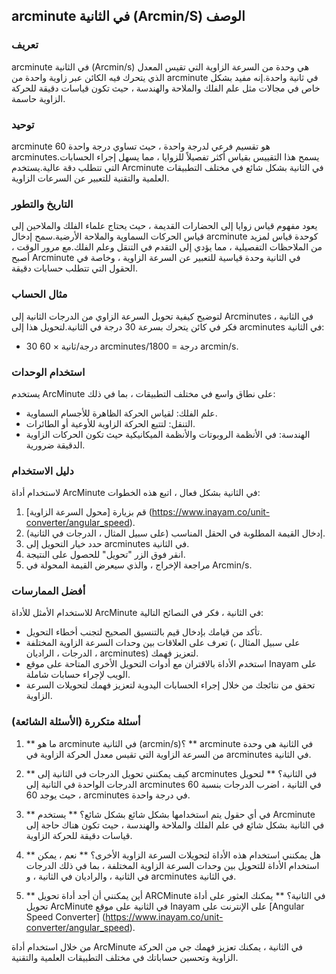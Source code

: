 ## arcminute في الثانية (Arcmin/S) الوصف

### تعريف
arcminute في الثانية (Arcmin/s) هي وحدة من السرعة الزاوية التي تقيس المعدل الذي يتحرك فيه الكائن عبر زاوية واحدة من arcminute في ثانية واحدة.إنه مفيد بشكل خاص في مجالات مثل علم الفلك والملاحة والهندسة ، حيث تكون قياسات دقيقة للحركة الزاوية حاسمة.

### توحيد
arcminute هو تقسيم فرعي لدرجة واحدة ، حيث تساوي درجة واحدة 60 arcminutes.يسمح هذا التقييس بقياس أكثر تفصيلاً للزوايا ، مما يسهل إجراء الحسابات التي تتطلب دقة عالية.يستخدم Arcminute في الثانية بشكل شائع في مختلف التطبيقات العلمية والتقنية للتعبير عن السرعات الزاوية.

### التاريخ والتطور
يعود مفهوم قياس زوايا إلى الحضارات القديمة ، حيث يحتاج علماء الفلك والملاحين إلى قياس الحركات السماوية والملاحة الأرضية.سمح إدخال arcminute كوحدة قياس لمزيد من الملاحظات التفصيلية ، مما يؤدي إلى التقدم في التنقل وعلم الفلك.مع مرور الوقت ، أصبح Arcminute في الثانية وحدة قياسية للتعبير عن السرعة الزاوية ، وخاصة في الحقول التي تتطلب حسابات دقيقة.

### مثال الحساب
لتوضيح كيفية تحويل السرعة الزاوي من الدرجات الثانية إلى Arcminutes في الثانية ، فكر في كائن يتحرك بسرعة 30 درجة في الثانية.لتحويل هذا إلى arcminutes في الثانية:
- 30 درجة/ثانية × 60 arcminutes/درجة = 1800 arcmin/s.

### استخدام الوحدات
يستخدم ArcMinute على نطاق واسع في مختلف التطبيقات ، بما في ذلك:
- علم الفلك: لقياس الحركة الظاهرة للأجسام السماوية.
- التنقل: لتتبع الحركة الزاوية للأوعية أو الطائرات.
- الهندسة: في الأنظمة الروبوتات والأنظمة الميكانيكية حيث تكون الحركات الزاوية الدقيقة ضرورية.

### دليل الاستخدام
لاستخدام أداة ArcMinute في الثانية بشكل فعال ، اتبع هذه الخطوات:
1. قم بزيارة [محول السرعة الزاوية] (https://www.inayam.co/unit-converter/angular_speed).
2. إدخال القيمة المطلوبة في الحقل المناسب (على سبيل المثال ، الدرجات في الثانية).
3. حدد خيار التحويل إلى arcminutes في الثانية.
4. انقر فوق الزر "تحويل" للحصول على النتيجة.
5. مراجعة الإخراج ، والذي سيعرض القيمة المحولة في Arcmin/s.

### أفضل الممارسات
للاستخدام الأمثل للأداة ArcMinute في الثانية ، فكر في النصائح التالية:
- تأكد من قيامك بإدخال قيم بالتنسيق الصحيح لتجنب أخطاء التحويل.
- تعرف على العلاقات بين وحدات السرعة الزاوية المختلفة (على سبيل المثال ، الدرجات ، الراديان ، arcminutes) لتعزيز فهمك.
- استخدم الأداة بالاقتران مع أدوات التحويل الأخرى المتاحة على موقع Inayam على الويب لإجراء حسابات شاملة.
- تحقق من نتائجك من خلال إجراء الحسابات اليدوية لتعزيز فهمك لتحويلات السرعة الزاوية.

### أسئلة متكررة (الأسئلة الشائعة)

1. ** ما هو arcminute في الثانية (arcmin/s)؟ **
arcminute في الثانية هي وحدة من السرعة الزاوية التي تقيس معدل الحركة الزاوية في arcminutes في الثانية.

2. ** كيف يمكنني تحويل الدرجات في الثانية إلى arcminutes في الثانية؟ **
لتحويل الدرجات الواحدة في الثانية إلى arcminutes في الثانية ، اضرب الدرجات بنسبة 60 ، حيث يوجد 60 arcminutes في درجة واحدة.

3. ** في أي حقول يتم استخدامها بشكل شائع بشكل شائع؟ **
يستخدم Arcminute في الثانية بشكل شائع في علم الفلك والملاحة والهندسة ، حيث تكون هناك حاجة إلى قياسات دقيقة للحركة الزاوية.

4. ** هل يمكنني استخدام هذه الأداة لتحويلات السرعة الزاوية الأخرى؟ **
نعم ، يمكن استخدام الأداة للتحويل بين وحدات السرعة الزاوية المختلفة ، بما في ذلك الدرجات في الثانية ، والراديان في الثانية ، و arcminutes في الثانية.

5. ** أين يمكنني أن أجد أداة تحويل ARCMinute في الثانية؟ **
يمكنك العثور على أداة تحويل ArcMinute في الثانية على موقع Inayam على الإنترنت على [Angular Speed ​​Converter] (https://www.inayam.co/unit-converter/angular_speed).

من خلال استخدام أداة ArcMinute في الثانية ، يمكنك تعزيز فهمك جي من الحركة الزاوية وتحسين حساباتك في مختلف التطبيقات العلمية والتقنية.
